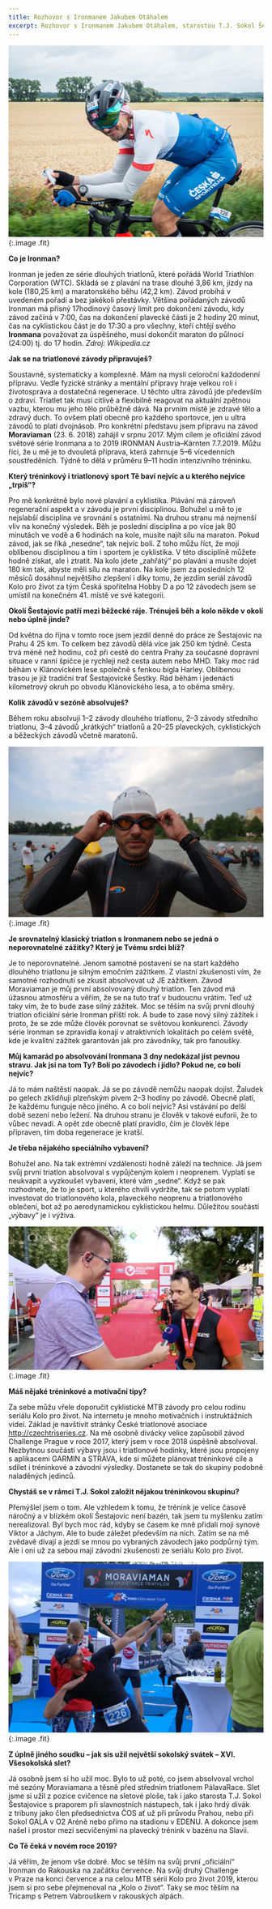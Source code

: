 ```yaml
---
title: Rozhovor s Ironmanem Jakubem Otáhalem
excerpt: Rozhovor s Ironmanem Jakubem Otáhalem, starostou T.J. Sokol Šestajovice.
---
```


![Rozhovor s Jakubem Otáhalem – 01](/images/2019-01-25-ironman-01.jpg){:.image .fit}

**Co je Ironman?**

Ironman je jeden ze série dlouhých triatlonů, které pořádá World Triathlon Corporation (WTC). Skládá se z plavání na trase dlouhé 3,86 km, jízdy na kole (180,25 km) a maratonského běhu (42,2 km). Závod probíhá v uvedeném pořadí a bez jakékoli přestávky. Většina pořádaných závodů Ironman má přísný 17hodinový časový limit pro dokončení závodu, kdy závod začíná v 7:00, čas na dokončení plavecké části je 2 hodiny 20 minut, čas na cyklistickou část je do 17:30 a pro všechny, kteří chtějí svého **Ironmana** považovat za úspěšného, musí dokončit maraton do půlnoci (24:00) tj. do 17 hodin. *Zdroj: Wikipedia.cz*

**Jak se na triatlonové závody připravuješ?**

Soustavně, systematicky a komplexně. Mám na mysli celoroční každodenní přípravu. Vedle fyzické stránky a mentální přípravy hraje velkou roli i životospráva a dostatečná regenerace. U těchto ultra závodů jde především o zdraví. Triatlet tak musí citlivě a flexibilně reagovat na aktuální zpětnou vazbu, kterou mu jeho tělo průběžně dává. Na prvním místě je zdravé tělo a zdravý duch. To ovšem platí obecně pro každého sportovce, jen u ultra závodů to platí dvojnásob.
Pro konkrétní představu jsem přípravu na závod **Moraviaman** (23. 6. 2018) zahájil v srpnu 2017. Mým cílem je oficiální závod světové série Ironmana a to 2019 IRONMAN Austria–Kärnten 7.7.2019. Můžu říci, že u mě je to dvouletá příprava, která zahrnuje 5–6 vícedenních soustředěních. Týdně to dělá v průměru 9–11 hodin intenzivního tréninku.

**Který tréninkový i triatlonový sport Tě baví nejvíc a u kterého nejvíce „trpíš“?**

Pro mě konkrétně bylo nové plavání a cyklistika. Plávání má zároveň regenerační aspekt a v závodu je první disciplínou. Bohužel u mě to je nejslabší disciplína ve srovnání s ostatními. Na druhou stranu má nejmenší vliv na konečný výsledek. Běh je poslední disciplína a po více jak 80 minutách ve vodě a 6 hodinách na kole, musíte najít sílu na maraton. Pokud závod, jak se říká „nesedne“, tak nejvíc bolí. Z toho můžu říct, že mojí oblíbenou disciplínou a tím i sportem je cyklistika. V této disciplíně můžete hodně získat, ale i ztratit. Na kolo jdete „zahřátý“ po plavání a musíte dojet 180 km tak, abyste měli sílu na maraton. Na kole jsem za posledních 12 měsíců dosáhnul největšího zlepšení i díky tomu, že jezdím seriál závodů Kolo pro život za tým Česká spořitelna Hobby D a po 12 závodech jsem se umístil na konečném 41. místě ve své kategorii.

**Okolí Šestajovic patří mezi běžecké ráje. Trénuješ běh a kolo někde v okolí nebo úplně jinde?**

Od května do října v tomto roce jsem jezdil denně do práce ze Šestajovic na Prahu 4 25 km. To celkem bez závodů dělá více jak 250 km týdně. Cesta trvá méně než hodinu, což při cestě do centra Prahy za současné dopravní situace v ranní špičce je rychleji než cesta autem nebo MHD. 
Taky moc rád běhám v Klánovickém lese společně s fenkou bígla Harley. Oblíbenou trasou je již tradiční trať Šestajovické Šestky. Rád běhám i jedenácti kilometrový okruh po obvodu Klánovického lesa, a to oběma směry.

**Kolik závodů v sezóně absolvuješ?**

Během roku absolvuji 1–2 závody dlouhého triatlonu, 2–3 závody středního triatlonu, 3–4 závodů „krátkých“ triatlonů a 20–25 plaveckých, cyklistických a běžeckých závodů včetně maratonů.

![Rozhovor s Jakubem Otáhalem – 02](/images/2019-01-25-ironman-02.jpg){:.image .fit}

**Je srovnatelný klasický triatlon s Ironmanem nebo se jedná o neporovnatelné zážitky? Který je Tvému srdci blíž?**

Je to neporovnatelné. Jenom samotné postavení se na start každého dlouhého triatlonu je silným emočním zážitkem. Z vlastní zkušenosti vím, že samotné rozhodnutí se zkusit absolvovat už JE zážitkem. Závod Moraviaman je můj první absolvovaný dlouhý triatlon. Ten závod má úžasnou atmosféru a věřím, že se na tuto trať v budoucnu vrátím. Teď už taky vím, že to bude zase silný zážitek. Moc se těším na svůj první dlouhý triatlon oficiální série Ironman příští rok. A bude to zase nový silný zážitek i proto, že se zde může člověk porovnat se světovou konkurencí. Závody série Ironman se zpravidla konají v atraktivních lokalitách po celém světě, kde je kvalitní zážitek garantován jak pro závodníky, tak pro fanoušky.

**Můj kamarád po absolvování Ironmana 3 dny nedokázal jíst pevnou stravu. Jak jsi na tom Ty? Bolí po závodech i jídlo? Pokud ne, co bolí nejvíc?**

Já to mám naštěstí naopak. Já se po závodě nemůžu naopak dojíst. Žaludek po gelech zklidňuji plzeňským pivem 2–3 hodiny po závodě. Obecně platí, že každému funguje něco jiného.
A co bolí nejvíc? Asi vstávání po delší době sezení nebo ležení. Na druhou stranu je člověk v takové euforii, že to vůbec nevadí. A opět zde obecně platí pravidlo, čím je člověk lépe připraven, tím doba regenerace je kratší.

**Je třeba nějakého speciálního vybavení?**

Bohužel ano. Na tak extrémní vzdálenosti hodně záleží na technice. Já jsem svůj první triatlon absolvoval s vypůjčeným kolem i neoprenem. Vyplatí se neukvapit a vyzkoušet vybavení, které vám „sedne“. Když se pak rozhodnete, že to je sport, u kterého chvíli vydržíte, tak se potom vyplatí investovat do triatlonového kola, plaveckého neoprenu a triatlonového oblečení, bot až po aerodynamickou cyklistickou helmu. Důležitou součástí „výbavy“ je i výživa.

![Rozhovor s Jakubem Otáhalem – 03](/images/2019-01-25-ironman-03.jpg){:.image .fit}

**Máš nějaké tréninkové a motivační tipy?**

Za sebe můžu vřele doporučit cyklistické MTB závody pro celou rodinu seriálu Kolo pro život. Na internetu je mnoho motivačních i instruktážních videí. Základ je navštívit stránky České triatlonové asociace <a href="http://czechtriseries.cz" target="_blank">http://czechtriseries.cz</a>. Na mě osobně divácky velice zapůsobil závod Challenge Prague v roce 2017, který jsem v roce 2018 úspěšně absolvoval. Nezbytnou součástí výbavy jsou i triatlonové hodinky, které jsou propojeny s aplikacemi GARMIN a STRAVA, kde si můžete plánovat tréninkové cíle a sdílet i tréninkové a závodní výsledky. Dostanete se tak do skupiny podobně naladěných jedinců.

**Chystáš se v rámci T.J. Sokol založit nějakou tréninkovou skupinu?**

Přemýšlel jsem o tom. Ale vzhledem k tomu, že trénink je velice časově náročný a v blízkém okolí Šestajovic není bazén, tak jsem tu myšlenku zatím nerealizoval. Byl bych moc rád, kdyby se časem ke mně přidali moji synové Viktor a Jáchym. Ale to bude záležet především na nich. Zatím se na mě zvědavě dívají a jezdí se mnou po vybraných závodech jako podpůrný tým. Ale i oni už za sebou mají závodní zkušenosti ze seriálu Kolo pro život.

![Rozhovor s Jakubem Otáhalem – 04](/images/2019-01-25-ironman-04.jpg){:.image .fit}

**Z úplně jiného soudku – jak sis užil největší sokolský svátek – XVI. Všesokolská slet?**

Já osobně jsem si ho užil moc. Bylo to už poté, co jsem absolvoval vrchol mé sezóny Moraviamana a těsně před středním triatlonem PálavaRace. Slet jsme si užil z pozice cvičence na sletové ploše, tak i jako starosta T.J. Sokol Šestajovice s praporem při slavnostních nástupech, tak i jako hrdý divák z tribuny jako člen předsednictva ČOS ať už při průvodu Prahou, nebo při Sokol GALA v O2 Aréně nebo přímo na stadionu v EDENU. A dokonce jsem našel i prostor mezi secvičenými na plavecký trénink v bazénu na Slavii.

**Co Tě čeká v novém roce 2019?**

Já věřím, že jenom vše dobré. Moc se těším na svůj první „oficiální“ Ironman do Rakouska na začátku července. Na svůj druhý Challenge v Praze na konci července a na celou MTB sérii Kolo pro život 2019, kterou jsem si pro sebe přejmenoval na „Kolo o život“. Taky se moc těším na Tricamp s Petrem Vabrouškem v rakouských alpách.
